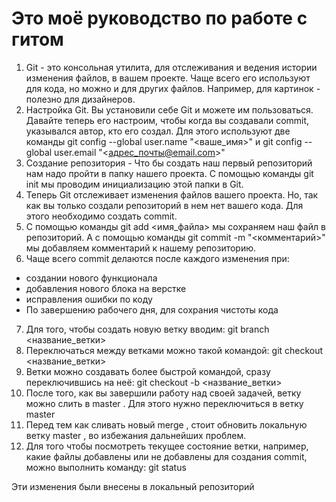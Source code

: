 # Это моё руководство по работе с гитом

1. Git - это консольная утилита, для отслеживания и ведения истории изменения файлов, в вашем проекте. Чаще всего его используют для кода, но можно и для других файлов. Например, для картинок - полезно для дизайнеров.
2. Настройка Git. Вы установили себе Git и можете им пользоваться. Давайте теперь его настроим, чтобы когда вы создавали commit, указывался автор, кто его создал. Для этого используют две команды git config --global user.name "<ваше_имя>" и git config --global user.email "<адрес_почты@email.com>"
3. Создание репозитория - Что бы создать наш первый репозиторий нам надо пройти в папку нашего проекта. С помощью команды git init мы проводим инициализацию этой папки в Git.
4. Теперь Git отслеживает изменения файлов вашего проекта. Но, так как вы только создали репозиторий в нем нет вашего кода. Для этого необходимо создать commit.
5. С помощью команды git add <имя_файла> мы сохраняем наш файл в репозиторий. А с помощью команды git commit -m "<комментарий>" мы добавляем комментарий к нашему репозиторию.
6. Чаще всего commit делаются после каждого изменения при:
 -  создании нового функционала
 -  добавления нового блока на верстке
 -  исправления ошибки по коду
 -  По завершению рабочего дня, для сохрания чистоты кода
 7. Для того, чтобы создать новую ветку вводим: git branch <название_ветки>
 8. Переключаться между ветками можно такой командой: git checkout <название_ветки>
 9. Ветки можно создавать более быстрой командой, сразу переключившись на неё: git checkout -b <название_ветки>
10. После того, как вы завершили работу над своей задачей, ветку можно слить в master . Для этого нужно переключиться в ветку master
11. Перед тем как сливать новый merge , стоит обновить локальную ветку master , во избежания дальнейших проблем.
12. Для того чтобы посмотреть текущее состояние ветки, например, какие файлы добавлены или не добавлены для создания commit, можно выполнить команду: git status

Эти изменения были внесены в локальный репозиторий